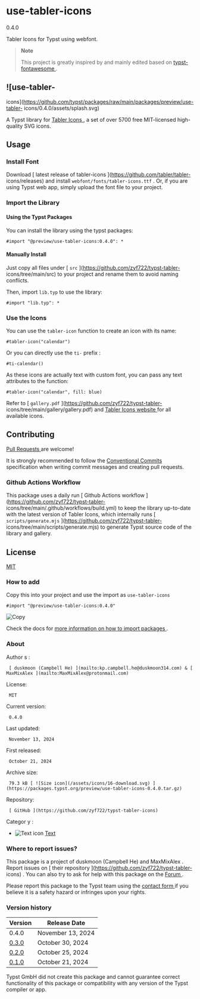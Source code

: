 #  use-tabler-icons

0.4.0

Tabler Icons for Typst using webfont.

> **Note**
>
> This project is greatly inspired by and mainly edited based on [ typst-
> fontawesome ](https://github.com/duskmoon314/typst-fontawesome) .

##  ![use-tabler-
icons](https://github.com/typst/packages/raw/main/packages/preview/use-tabler-
icons/0.4.0/assets/splash.svg)

A Typst library for [ Tabler Icons ](https://github.com/tabler/tabler-icons) ,
a set of over 5700 free MIT-licensed high-quality SVG icons.

##  Usage

###  Install Font

Download [ latest release of tabler-icons ](https://github.com/tabler/tabler-
icons/releases) and install ` webfont/fonts/tabler-icons.ttf ` . Or, if you
are using Typst web app, simply upload the font file to your project.

###  Import the Library

####  Using the Typst Packages

You can install the library using the typst packages:

    
    
    #import "@preview/use-tabler-icons:0.4.0": *
    

####  Manually Install

Just copy all files under [ ` src ` ](https://github.com/zyf722/typst-tabler-
icons/tree/main/src) to your project and rename them to avoid naming
conflicts.

Then, import ` lib.typ ` to use the library:

    
    
    #import "lib.typ": *
    

###  Use the Icons

You can use the ` tabler-icon ` function to create an icon with its name:

    
    
    #tabler-icon("calendar")
    

Or you can directly use the ` ti- ` prefix :

    
    
    #ti-calendar()
    

As these icons are actually text with custom font, you can pass any text
attributes to the function:

    
    
    #tabler-icon("calendar", fill: blue)
    

Refer to [ ` gallery.pdf ` ](https://github.com/zyf722/typst-tabler-
icons/tree/main/gallery/gallery.pdf) and [ Tabler Icons website
](https://tabler.io/icons) for all available icons.

##  Contributing

[ Pull Requests ](https://github.com/zyf722/typst-tabler-icons/pulls) are
welcome!

It is strongly recommended to follow the [ Conventional Commits
](https://www.conventionalcommits.org/en/v1.0.0/) specification when writing
commit messages and creating pull requests.

###  Github Actions Workflow

This package uses a daily run [ Github Actions workflow
](https://github.com/zyf722/typst-tabler-
icons/tree/main/.github/workflows/build.yml) to keep the library up-to-date
with the latest version of Tabler Icons, which internally runs [ `
scripts/generate.mjs ` ](https://github.com/zyf722/typst-tabler-
icons/tree/main/scripts/generate.mjs) to generate Typst source code of the
library and gallery.

##  License

[ MIT ](https://github.com/zyf722/typst-tabler-icons/tree/main/LICENSE)

###  How to add

Copy this into your project and use the import as  ` use-tabler-icons `

    
    
    #import "@preview/use-tabler-icons:0.4.0"

![Copy](/assets/icons/16-copy.svg)

Check the docs for  [ more information on how to import packages
](https://typst.app/docs/reference/scripting/#packages) .

###  About

Author  s  :

     [ duskmoon (Campbell He) ](mailto:kp.campbell.he@duskmoon314.com) & [ MaxMixAlex ](mailto:MaxMixAlex@protonmail.com)
License:

     MIT 
Current version:

     0.4.0 
Last updated:

     November 13, 2024 
First released:

     October 21, 2024 
Archive size:

     79.3 kB [ ![Size icon](/assets/icons/16-download.svg) ](https://packages.typst.org/preview/use-tabler-icons-0.4.0.tar.gz)
Repository:

     [ GitHub ](https://github.com/zyf722/typst-tabler-icons)
Categor  y  :

    

  * ![Text icon](/assets/icons/16-text.svg) [ Text ](https://typst.app/universe/search/?category=text)

###  Where to report issues?

This  package  is a project of  duskmoon (Campbell He) and MaxMixAlex  .
Report issues on  [ their repository ](https://github.com/zyf722/typst-tabler-
icons) .  You can also try to ask for help with this  package  on the  [ Forum
](https://forum.typst.app) .

Please report this  package  to the Typst team using the  [ contact form
](https://typst.app/contact) if you believe it is a safety hazard or infringes
upon your rights.

###  Version history

Version  |  Release Date   
---|---  
0.4.0  |  November 13, 2024   
[ 0.3.0 ](https://typst.app/universe/package/use-tabler-icons/0.3.0/) |  October 30, 2024   
[ 0.2.0 ](https://typst.app/universe/package/use-tabler-icons/0.2.0/) |  October 25, 2024   
[ 0.1.0 ](https://typst.app/universe/package/use-tabler-icons/0.1.0/) |  October 21, 2024   
  
Typst GmbH did not create this  package  and cannot guarantee correct
functionality of this  package  or compatibility with any version of the Typst
compiler or app.

